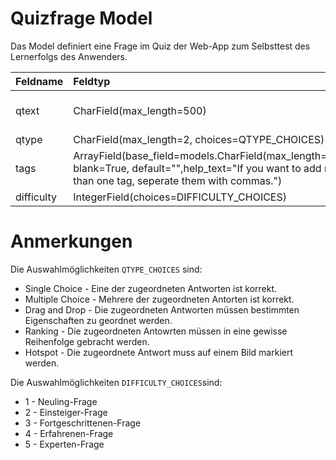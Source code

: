 # Quizfrage Model

Das Model definiert eine Frage im Quiz der Web-App zum Selbsttest des Lernerfolgs des Anwenders.

| Feldname | Feldtyp | Nutzung |
| :--- | :--- | :--- |
| qtext | CharField(max_length=500) | Speichert den Fragetext |
| qtype | CharField(max_length=2, choices=QTYPE_CHOICES) |  |
| tags | ArrayField(base_field=models.CharField(max_length=200), blank=True, default="",help_text="If you want to add more than one tag, seperate them with commas.") |  |
| difficulty | IntegerField(choices=DIFFICULTY_CHOICES) |  |



# Anmerkungen

Die Auswahlmöglichkeiten `QTYPE_CHOICES` sind:

* Single Choice - Eine der zugeordneten Antworten ist korrekt.
* Multiple Choice - Mehrere der zugeordneten Antorten ist korrekt.
* Drag and Drop - Die zugeordneten Antworten müssen bestimmten Eigenschaften zu geordnet werden.
* Ranking - Die zugeordneten Antowrten müssen in eine gewisse Reihenfolge gebracht werden.
* Hotspot - Die zugeordnete Antwort muss auf einem Bild markiert werden.

Die Auswahlmöglichkeiten `DIFFICULTY_CHOICES`sind:

* 1 - Neuling-Frage
* 2 - Einsteiger-Frage
* 3 - Fortgeschrittenen-Frage
* 4 - Erfahrenen-Frage
* 5 - Experten-Frage
